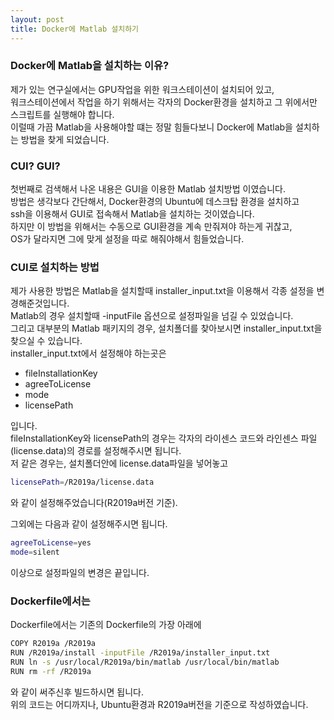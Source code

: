 ```yaml
---
layout: post
title: Docker에 Matlab 설치하기
---
```


### Docker에 Matlab을 설치하는 이유?

제가 있는 연구실에서는 GPU작업을 위한 워크스테이션이 설치되어 있고,  
워크스테이션에서 작업을 하기 위해서는 각자의 Docker환경을 설치하고 그 위에서만 스크립트를 실행해야 합니다.  
이럴때 가끔 Matlab을 사용해야할 떄는 정말 힘들다보니 Docker에 Matlab을 설치하는 방법을 찾게 되었습니다.  


### CUI? GUI?

첫번째로 검색해서 나온 내용은 GUI을 이용한 Matlab 설치방법 이였습니다.  
방법은 생각보다 간단해서, Docker환경의 Ubuntu에 데스크탑 환경을 설치하고  
ssh을 이용해서 GUI로 접속해서 Matlab을 설치하는 것이였습니다.  
하지만 이 방법을 위해서는 수동으로 GUI환경을 계속 만줘져야 하는게 귀찮고,  
OS가 달라지면 그에 맞게 설정을 따로 해줘야해서 힘들었습니다.  

### CUI로 설치하는 방법

제가 사용한 방법은 Matlab을 설치할때 installer_input.txt을 이용해서 각종 설정을 변경해준것입니다.  
Matlab의 경우 설치할때 -inputFile 옵션으로 설정파일을 넘길 수 있었습니다.  
그리고 대부분의 Matlab 패키지의 경우, 설치폴더를 찾아보시면 installer_input.txt을 찾으실 수 있습니다.  
installer_input.txt에서 설정해야 하는곳은  

* fileInstallationKey
* agreeToLicense
* mode
* licensePath

입니다.  
fileInstallationKey와 licensePath의 경우는 각자의 라이센스 코드와 라인센스 파일(license.data)의 경로를 설정해주시면 됩니다.  
저 같은 경우는, 설치폴더안에 license.data파일을 넣어놓고  

```bash
licensePath=/R2019a/license.data
```

와 같이 설정해주었습니다(R2019a버전 기준).  

그외에는 다음과 같이 설정해주시면 됩니다.

```bash
agreeToLicense=yes
mode=silent
```

이상으로 설정파일의 변경은 끝입니다.

### Dockerfile에서는

Dockerfile에서는 기존의 Dockerfile의 가장 아래에

```sh
COPY R2019a /R2019a
RUN /R2019a/install -inputFile /R2019a/installer_input.txt
RUN ln -s /usr/local/R2019a/bin/matlab /usr/local/bin/matlab
RUN rm -rf /R2019a
```

와 같이 써주신후 빌드하시면 됩니다.  
위의 코드는 어디까지나, Ubuntu환경과 R2019a버전을 기준으로 작성하였습니다.